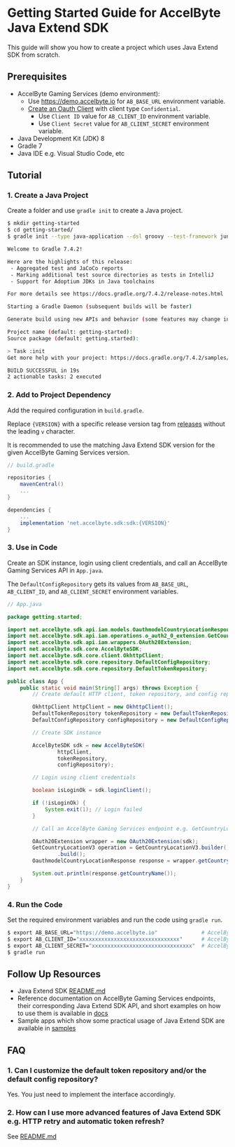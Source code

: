 # Getting Started Guide for AccelByte Java Extend SDK

This guide will show you how to create a project which uses Java Extend SDK from scratch.

## Prerequisites

* AccelByte Gaming Services (demo environment):
    * Use https://demo.accelbyte.io for `AB_BASE_URL` environment variable.
    * [Create an Oauth Client](https://docs.accelbyte.io/gaming-services/services/access/authorization/manage-access-control-for-applications/#create-an-iam-client) with client type `Confidential`.
        * Use `Client ID` value for `AB_CLIENT_ID` environment variable.
        * Use `Client Secret` value for `AB_CLIENT_SECRET` environment variable.
* Java Development Kit (JDK) 8
* Gradle 7
* Java IDE e.g. Visual Studio Code, etc

## Tutorial

### 1. Create a Java Project

Create a folder and use `gradle init` to create a Java project.

```bash
$ mkdir getting-started
$ cd getting-started/
$ gradle init --type java-application --dsl groovy --test-framework junit-jupiter

Welcome to Gradle 7.4.2!

Here are the highlights of this release:
 - Aggregated test and JaCoCo reports
 - Marking additional test source directories as tests in IntelliJ
 - Support for Adoptium JDKs in Java toolchains

For more details see https://docs.gradle.org/7.4.2/release-notes.html

Starting a Gradle Daemon (subsequent builds will be faster)

Generate build using new APIs and behavior (some features may change in the next minor release)? (default: no) [yes, no]

Project name (default: getting-started):
Source package (default: getting.started):

> Task :init
Get more help with your project: https://docs.gradle.org/7.4.2/samples/sample_building_java_applications.html

BUILD SUCCESSFUL in 19s
2 actionable tasks: 2 executed
```

### 2. Add to Project Dependency

Add the required configuration in `build.gradle`. 

Replace `{VERSION}` with a specific release version tag from [releases](https://github.com/AccelByte/accelbyte-java-sdk/releases) without the leading `v` character.

It is recommended to use the matching Java Extend SDK version for the given AccelByte Gaming Services version.

```groovy
// build.gradle

repositories {
    mavenCentral()
    ...
}

dependencies {
    ...
    implementation 'net.accelbyte.sdk:sdk:{VERSION}'
}
```

### 3. Use in Code

Create an SDK instance, login using client credentials, and call an AccelByte Gaming Services API in `App.java`. 

The `DefaultConfigRepository` gets its values from `AB_BASE_URL`, `AB_CLIENT_ID`, and `AB_CLIENT_SECRET` environment variables.

```java
// App.java

package getting.started;

import net.accelbyte.sdk.api.iam.models.OauthmodelCountryLocationResponse;
import net.accelbyte.sdk.api.iam.operations.o_auth2_0_extension.GetCountryLocationV3;
import net.accelbyte.sdk.api.iam.wrappers.OAuth20Extension;
import net.accelbyte.sdk.core.AccelByteSDK;
import net.accelbyte.sdk.core.client.OkhttpClient;
import net.accelbyte.sdk.core.repository.DefaultConfigRepository;
import net.accelbyte.sdk.core.repository.DefaultTokenRepository;

public class App {
    public static void main(String[] args) throws Exception {
        // Create default HTTP client, token repository, and config repository instance

        OkhttpClient httpClient = new OkhttpClient();
        DefaultTokenRepository tokenRepository = new DefaultTokenRepository();
        DefaultConfigRepository configRepository = new DefaultConfigRepository();

        // Create SDK instance

        AccelByteSDK sdk = new AccelByteSDK(
                httpClient,
                tokenRepository,
                configRepository);

        // Login using client credentials

        boolean isLoginOk = sdk.loginClient();

        if (!isLoginOk) {
            System.exit(1); // Login failed
        }

        // Call an AccelByte Gaming Services endpoint e.g. GetCountryLocationV3

        OAuth20Extension wrapper = new OAuth20Extension(sdk);
        GetCountryLocationV3 operation = GetCountryLocationV3.builder()
                .build();
        OauthmodelCountryLocationResponse response = wrapper.getCountryLocationV3(operation);

        System.out.println(response.getCountryName());
    }
}
```

### 4. Run the Code

Set the required environment variables and run the code using `gradle run`.

```bash
$ export AB_BASE_URL="https://demo.accelbyte.io"              # AccelByte Gaming Services Base URL e.g. demo environment
$ export AB_CLIENT_ID="xxxxxxxxxxxxxxxxxxxxxxxxxxxxxxxx"      # AccelByte Gaming Services OAuth Client ID
$ export AB_CLIENT_SECRET="xxxxxxxxxxxxxxxxxxxxxxxxxxxxxxxx"  # AccelByte Gaming Services OAuth Client Secret
$ gradle run
```

## Follow Up Resources

* Java Extend SDK [README.md](https://github.com/AccelByte/accelbyte-java-sdk/blob/main/README.md)
* Reference documentation on AccelByte Gaming Services endpoints, their corresponding Java Extend SDK API, and short examples on how to use them is available in [docs](https://github.com/AccelByte/accelbyte-java-sdk/blob/main/docs)
* Sample apps which show some practical usage of Java Extend SDK are available in [samples](https://github.com/AccelByte/accelbyte-java-sdk/blob/main/samples)

## FAQ

### 1. Can I customize the default token repository and/or the default config repository?

Yes. You just need to implement the interface accordingly.

### 2. How can I use more advanced features of Java Extend SDK e.g. HTTP retry and automatic token refresh? 

See [README.md](https://github.com/AccelByte/accelbyte-java-sdk/blob/main/README.md)
